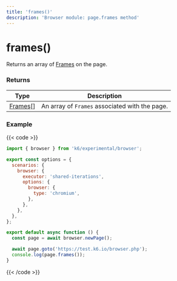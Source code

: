 ```yaml
---
title: 'frames()'
description: 'Browser module: page.frames method'
---
```


# frames()

Returns an array of [Frames](https://grafana.com/docs/k6/<K6_VERSION>/javascript-api/k6-experimental/browser/frame/) on the page.

### Returns

| Type                                                                                               | Description                                    |
| -------------------------------------------------------------------------------------------------- | ---------------------------------------------- |
| [Frames](https://grafana.com/docs/k6/<K6_VERSION>/javascript-api/k6-experimental/browser/frame/)[] | An array of `Frames` associated with the page. |

### Example

{{< code >}}

```javascript
import { browser } from 'k6/experimental/browser';

export const options = {
  scenarios: {
    browser: {
      executor: 'shared-iterations',
      options: {
        browser: {
          type: 'chromium',
        },
      },
    },
  },
};

export default async function () {
  const page = await browser.newPage();

  await page.goto('https://test.k6.io/browser.php');
  console.log(page.frames());
}
```

{{< /code >}}
